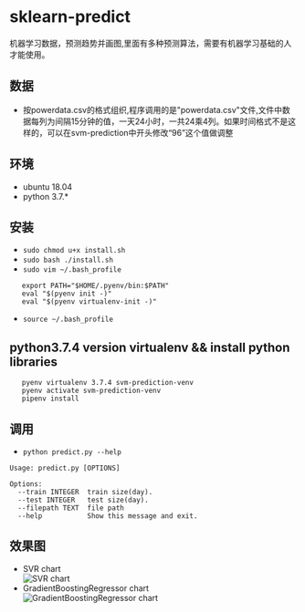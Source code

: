 # sklearn-predict
机器学习数据，预测趋势并画图,里面有多种预测算法，需要有机器学习基础的人才能使用。

## 数据
* 按powerdata.csv的格式组织,程序调用的是"powerdata.csv"文件,文件中数据每列为间隔15分钟的值，一天24小时，一共24乘4列。如果时间格式不是这样的，可以在svm-prediction中开头修改“96”这个值做调整

## 环境
* ubuntu 18.04
* python 3.7.*

## 安装
* `sudo chmod u+x install.sh`
* `sudo bash ./install.sh`
* `sudo vim ~/.bash_profile` 
```
   export PATH="$HOME/.pyenv/bin:$PATH"  
   eval "$(pyenv init -)" 
   eval "$(pyenv virtualenv-init -)"  
```
* `source ~/.bash_profile`

## python3.7.4 version virtualenv && install python libraries
```pyenv install 3.7.4
   pyenv virtualenv 3.7.4 svm-prediction-venv
   pyenv activate svm-prediction-venv
   pipenv install
```

## 调用
* `python predict.py --help`
```
Usage: predict.py [OPTIONS]

Options:
  --train INTEGER  train size(day).
  --test INTEGER   test size(day).
  --filepath TEXT  file path
  --help           Show this message and exit.
```

## 效果图
* SVR chart   
![SVR chart](https://github.com/zhengze/svm-prediction/blob/develop/images/svr.png)  
* GradientBoostingRegressor chart   
![GradientBoostingRegressor chart](https://github.com/zhengze/svm-prediction/blob/develop/images/jueceshu.png)
